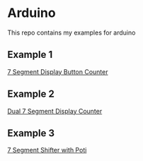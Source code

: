 # Arduino
This repo contains my examples for arduino<br>

## Example 1
[7 Segment Display Button Counter](https://github.com/mertaksoy/arduino/tree/7-segment-button-counter)

## Example 2
[Dual 7 Segment Display Counter](https://github.com/mertaksoy/arduino/tree/dual-7-segment-counter)

## Example 3
[7 Segment Shifter with Poti](https://github.com/mertaksoy/arduino/tree/7-Segment-Shifter)
